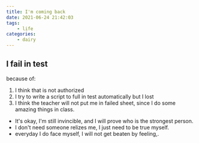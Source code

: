 ```yaml
---
title: I'm coming back
date: 2021-06-24 21:42:03
tags: 
	- life
categories:
	- dairy
---
```

## I fail in test  
because of:  
1. I think that is not authorized
2. I try to write a script to full in test automatically but I lost
3. I think the teacher will not put me in failed sheet, since I do some amazing things in class.

* It's okay, I'm still invincible, and I will prove who is the strongest person.
* I don't need someone relizes me, I just need to be true myself.
* everyday I do face myself, I will not get beaten by feeling,.
